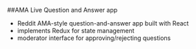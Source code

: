 ##AMA Live Question and Answer app

- Reddit AMA-style question-and-answer app built with React
- implements Redux for state management
- moderator interface for approving/rejecting questions
